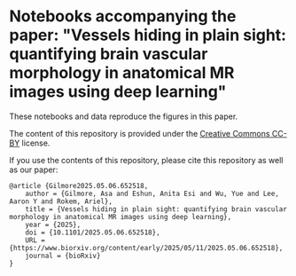 # Notebooks accompanying the paper: "Vessels hiding in plain sight: quantifying brain vascular morphology in anatomical MR images using deep learning"

These notebooks and data reproduce the figures in this paper.

The content of this repository is provided under the
[Creative Commons CC-BY](https://creativecommons.org/licenses/by/4.0/) license.

If you use the contents of this repository, please cite this repository as
well as our paper:


```
@article {Gilmore2025.05.06.652518,
	author = {Gilmore, Asa and Eshun, Anita Esi and Wu, Yue and Lee, Aaron Y and Rokem, Ariel},
	title = {Vessels hiding in plain sight: quantifying brain vascular morphology in anatomical MR images using deep learning},
	year = {2025},
	doi = {10.1101/2025.05.06.652518},
	URL = {https://www.biorxiv.org/content/early/2025/05/11/2025.05.06.652518},
	journal = {bioRxiv}
}

```